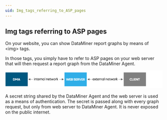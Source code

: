 ```yaml
---
uid: Img_tags_referring_to_ASP_pages
---
```


## Img tags referring to ASP pages

On your website, you can show DataMiner report graphs by means of \<img> tags.

In those tags, you simply have to refer to ASP pages on your web server that will then request a report graph from the DataMiner Agent.

![](../../images/reporter_graph_include.jpg)



A secret string shared by the DataMiner Agent and the web server is used as a means of authentication. The secret is passed along with every graph request, but only from web server to DataMiner Agent. It is never exposed on the public internet.
